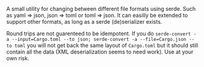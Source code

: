A small utility for changing between different file formats using serde. Such as yaml => json, json => toml or toml => json.
It can easilly be extended to support other formats, as long as a serde (de)serializer exists.

Round trips are not guarenteed to be idempotent. If you do `serde-convert -a --input=Cargo.toml --to json; serde-convert -a --file=Cargo.json --to toml` you will not get back the same layout of  `Cargo.toml` but it should still contain all the data (XML deserialization seems to need work). Use at your own risk.
